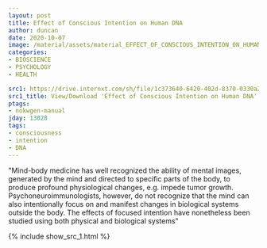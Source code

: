 ```yaml
---
layout: post
title: Effect of Conscious Intention on Human DNA
author: duncan
date: 2020-10-07
image: /material/assets/material_EFFECT_OF_CONSCIOUS_INTENTION_ON_HUMAN_DNA.png
categories:
- BIOSCIENCE
- PSYCHOLOGY
- HEALTH

src1: https://drive.internxt.com/sh/file/1c373640-6420-402d-8370-0330a2f10881/214ad19a9111b9ee370850e61ac3011ef5192e9a609c39de02af5c4aa0671a63
src1_title: View/Download 'Effect of Conscious Intention on Human DNA' (12 pages)
ptags:
- nokwgen-manual
jday: 13028
tags:
- consciousness
- intention
- DNA
---
```


"Mind-body medicine has well recognized the ability of mental images, generated by the mind and directed to specific parts of the body, to produce profound physiological changes, e.g. impede tumor growth. Psychoneuroimmunologists, however, do not recognize that the mind can also intentionally focus on and manifest changes in biological systems outside the body. The effects of focused intention have nonetheless been studied using both physical and biological systems"

<!--more-->

{% include show_src_1.html %}

